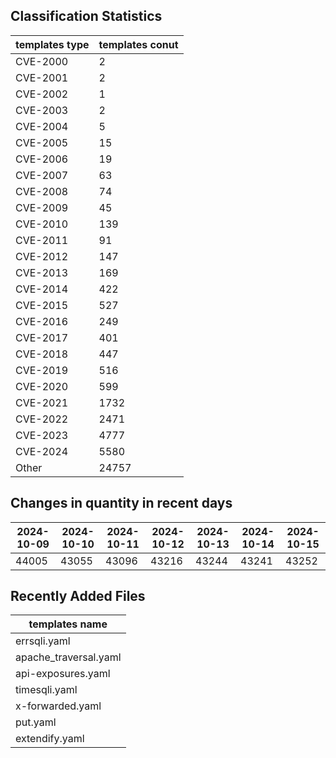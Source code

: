 ## Classification Statistics
| templates type | templates conut | 
| --- | --- |
| CVE-2000 | 2 |
| CVE-2001 | 2 |
| CVE-2002 | 1 |
| CVE-2003 | 2 |
| CVE-2004 | 5 |
| CVE-2005 | 15 |
| CVE-2006 | 19 |
| CVE-2007 | 63 |
| CVE-2008 | 74 |
| CVE-2009 | 45 |
| CVE-2010 | 139 |
| CVE-2011 | 91 |
| CVE-2012 | 147 |
| CVE-2013 | 169 |
| CVE-2014 | 422 |
| CVE-2015 | 527 |
| CVE-2016 | 249 |
| CVE-2017 | 401 |
| CVE-2018 | 447 |
| CVE-2019 | 516 |
| CVE-2020 | 599 |
| CVE-2021 | 1732 |
| CVE-2022 | 2471 |
| CVE-2023 | 4777 |
| CVE-2024 | 5580 |
| Other | 24757 |
## Changes in quantity in recent days
|2024-10-09 | 2024-10-10 | 2024-10-11 | 2024-10-12 | 2024-10-13 | 2024-10-14 | 2024-10-15|
|--- | ------ | ------ | ------ | ------ | ------ | ---|
|44005 | 43055 | 43096 | 43216 | 43244 | 43241 | 43252|
## Recently Added Files
| templates name | 
| --- |
| errsqli.yaml |
| apache_traversal.yaml |
| api-exposures.yaml |
| timesqli.yaml |
| x-forwarded.yaml |
| put.yaml |
| extendify.yaml |
